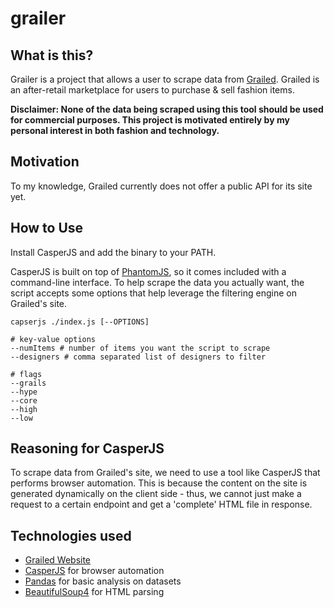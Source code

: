# grailer

## What is this?
Grailer is a project that allows a user to scrape data from [Grailed](https://grailed.com). Grailed is an after-retail marketplace for
users to purchase & sell fashion items.

__Disclaimer: None of the data being scraped using this tool should be used for commercial purposes. This project is motivated entirely by my personal interest in both fashion and technology.__

## Motivation
To my knowledge, Grailed currently does not offer a public API for its site yet.

## How to Use
Install CasperJS and add the binary to your PATH.

CasperJS is built on top of [PhantomJS](https://phantomjs.org), so it comes included with a command-line interface. To help scrape the data you actually want, the script accepts some options that help leverage the filtering engine on Grailed's site.

```
capserjs ./index.js [--OPTIONS]

# key-value options
--numItems # number of items you want the script to scrape
--designers # comma separated list of designers to filter

# flags
--grails
--hype
--core
--high
--low
```

## Reasoning for CasperJS
To scrape data from Grailed's site, we need to use a tool like CasperJS that performs browser automation. This is because the content on the site is generated dynamically on the client side - thus, we cannot just make a request to a certain endpoint and get a 'complete' HTML file in response.

## Technologies used
  - [Grailed Website](https://grailed.com)
  - [CasperJS](http://casperjs.org/) for browser automation
  - [Pandas](http://pandas.pydata.org/) for basic analysis on datasets
  - [BeautifulSoup4](https://www.crummy.com/software/BeautifulSoup/) for HTML parsing
